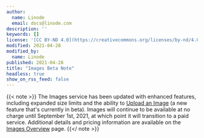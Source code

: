 ```yaml
---
author:
  name: Linode
  email: docs@linode.com
description: ''
keywords: []
license: '[CC BY-ND 4.0](https://creativecommons.org/licenses/by-nd/4.0)'
modified: 2021-04-28
modified_by:
  name: Linode
published: 2021-04-28
title: "Images Beta Note"
headless: true
show_on_rss_feed: false
---
```


{{< note >}}
The Images service has been updated with enhanced features, including expanded size limits and the ability to [Upload an Image](/docs/products/tools/images/guides/upload-an-image/) (a new feature that's currently in beta). Images will continue to be available at no charge until September 1st, 2021, at which point it will transition to a paid service. Additional details and pricing information are available on the [Images Overview](/docs/products/tools/images/) page.
{{</ note >}}